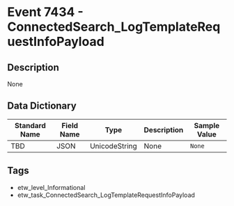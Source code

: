 # Event 7434 - ConnectedSearch_LogTemplateRequestInfoPayload

## Description
None

## Data Dictionary
|Standard Name|Field Name|Type|Description|Sample Value|
|---|---|---|---|---|
|TBD|JSON|UnicodeString|None|`None`|

## Tags
* etw_level_Informational
* etw_task_ConnectedSearch_LogTemplateRequestInfoPayload